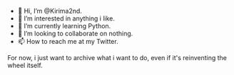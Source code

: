 - 👋 Hi, I’m @Kirima2nd.
- 👀 I’m interested in anything i like.
- 🐍 I’m currently learning Python.
- 💞️ I’m looking to collaborate on nothing.
- 📫 How to reach me at my Twitter.

For now, i just want to archive what i want to do, even if it's reinventing the wheel itself.

